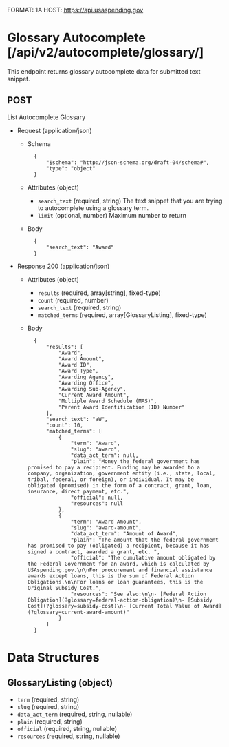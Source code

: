 FORMAT: 1A
HOST: https://api.usaspending.gov

# Glossary Autocomplete [/api/v2/autocomplete/glossary/]

This endpoint returns glossary autocomplete data for submitted text snippet.

## POST

List Autocomplete Glossary

+ Request (application/json)
    + Schema

            {
                "$schema": "http://json-schema.org/draft-04/schema#",
                "type": "object"
            }

    + Attributes (object)
        + `search_text` (required, string)
            The text snippet that you are trying to autocomplete using a glossary term.
        + `limit` (optional, number)
            Maximum number to return
    + Body

            {
                "search_text": "Award"
            }

+ Response 200 (application/json)
    + Attributes (object)
        + `results` (required, array[string], fixed-type)
        + `count` (required, number)
        + `search_text` (required, string)
        + `matched_terms` (required, array[GlossaryListing], fixed-type)

    + Body

            {
                "results": [
                    "Award",
                    "Award Amount",
                    "Award ID",
                    "Award Type",
                    "Awarding Agency",
                    "Awarding Office",
                    "Awarding Sub-Agency",
                    "Current Award Amount",
                    "Multiple Award Schedule (MAS)",
                    "Parent Award Identification (ID) Number"
                ],
                "search_text": "aW",
                "count": 10,
                "matched_terms": [
                    {
                        "term": "Award",
                        "slug": "award",
                        "data_act_term": null,
                        "plain": "Money the federal government has promised to pay a recipient. Funding may be awarded to a company, organization, government entity (i.e., state, local, tribal, federal, or foreign), or individual. It may be obligated (promised) in the form of a contract, grant, loan, insurance, direct payment, etc.",
                        "official": null,
                        "resources": null
                    },
                    {
                        "term": "Award Amount",
                        "slug": "award-amount",
                        "data_act_term": "Amount of Award",
                        "plain": "The amount that the federal government has promised to pay (obligated) a recipient, because it has signed a contract, awarded a grant, etc. ",
                        "official": "The cumulative amount obligated by the Federal Government for an award, which is calculated by USAspending.gov.\n\nFor procurement and financial assistance awards except loans, this is the sum of Federal Action Obligations.\n\nFor loans or loan guarantees, this is the Original Subsidy Cost.",
                        "resources": "See also:\n\n- [Federal Action Obligation](?glossary=federal-action-obligation)\n- [Subsidy Cost](?glossary=subsidy-cost)\n- [Current Total Value of Award](?glossary=current-award-amount)"
                    }
                ]
            }


# Data Structures

## GlossaryListing (object)
+ `term` (required, string)
+ `slug` (required, string)
+ `data_act_term` (required, string, nullable)
+ `plain` (required, string)
+ `official` (required, string, nullable)
+ `resources` (required, string, nullable)
